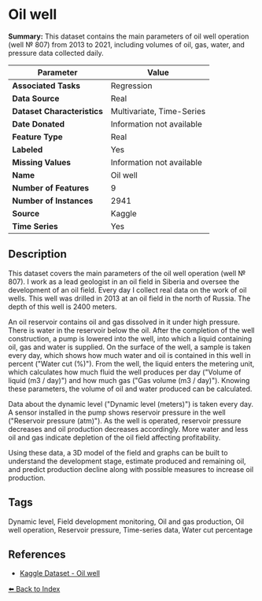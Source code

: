 # Oil well

**Summary:** This dataset contains the main parameters of oil well operation (well № 807) from 2013 to 2021, including volumes of oil, gas, water, and pressure data collected daily.

| Parameter | Value |
| --- | --- |
| **Associated Tasks** | Regression |
| **Data Source** | Real |
| **Dataset Characteristics** | Multivariate, Time-Series |
| **Date Donated** | Information not available |
| **Feature Type** | Real |
| **Labeled** | Yes |
| **Missing Values** | Information not available |
| **Name** | Oil well |
| **Number of Features** | 9 |
| **Number of Instances** | 2941 |
| **Source** | Kaggle |
| **Time Series** | Yes |

## Description

This dataset covers the main parameters of the oil well operation (well № 807).
I work as a lead geologist in an oil field in Siberia and oversee the development of an oil field. Every day I collect real data on the work of oil wells.
This well was drilled in 2013 at an oil field in the north of Russia. The depth of this well is 2400 meters.

An oil reservoir contains oil and gas dissolved in it under high pressure. There is water in the reservoir below the oil. After the completion of the well construction, a pump is lowered into the well, into which a liquid containing oil, gas and water is supplied. On the surface of the well, a sample is taken every day, which shows how much water and oil is contained in this well in percent ("Water cut (%)").
From the well, the liquid enters the metering unit, which calculates how much fluid the well produces per day ("Volume of liquid (m3 / day)") and how much gas ("Gas volume (m3 / day)"). Knowing these parameters, the volume of oil and water produced can be calculated.

Data about the dynamic level ("Dynamic level (meters)") is taken every day. A sensor installed in the pump shows reservoir pressure in the well ("Reservoir pressure (atm)"). As the well is operated, reservoir pressure decreases and oil production decreases accordingly. More water and less oil and gas indicate depletion of the oil field affecting profitability.

Using these data, a 3D model of the field and graphs can be built to understand the development stage, estimate produced and remaining oil, and predict production decline along with possible measures to increase oil production.

## Tags

Dynamic level, Field development monitoring, Oil and gas production, Oil well operation, Reservoir pressure, Time-series data, Water cut percentage

## References

- [Kaggle Dataset - Oil well](https://www.kaggle.com/datasets/ruslanzalevskikh/oil-well)

[⬅️ Back to Index](../README.md)
